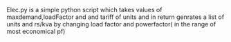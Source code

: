 Elec.py is a simple python script which takes values of maxdemand,loadFactor and and tariff of units and in return genrates a list of units and rs/kva by changing load factor and powerfactor( in the range of most economical pf)

